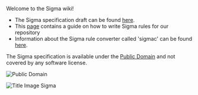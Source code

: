 Welcome to the Sigma wiki!

* The Sigma specification draft can be found [here](Specification).
* This [page](https://github.com/Neo23x0/sigma/wiki/Rule-Creation-Guide) contains a guide on how to write Sigma rules for our repository
* Information about the Sigma rule converter called 'sigmac' can be found [here](Converter-Tool-Sigmac).

The Sigma specification is available under the [Public Domain](https://creativecommons.org/share-your-work/public-domain/pdm/) and not covered by any software license.

![Public Domain](https://licensebuttons.net/p/mark/1.0/80x15.png)

![Title Image Sigma](https://github.com/Neo23x0/sigma/blob/master/images/Sigma_0.3_inverted_title_wiki.png)
